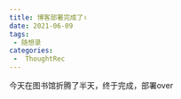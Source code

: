 ```yaml
---
title: 博客部署完成了✌
date: 2021-06-09
tags:
 - 随想录
categories:
 -  ThoughtRec
---
```


今天在图书馆折腾了半天，终于完成，部署over